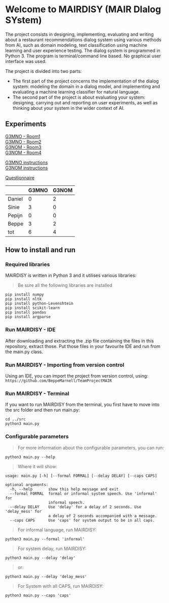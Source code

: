 # Welcome to MAIRDISY (MAIR DIalog SYstem)
The project consists in designing, implementing, evaluating and writing about a restaurant recommendations dialog system using various methods from AI, such as domain modeling, text classification using machine learning and user experience testing. The dialog system is programmed in Python 3. The program is terminal/command line based. No graphical user interface was used. 

The project is divided into two parts: 

- The first part of the project concerns the implementation of the dialog system: modeling the domain in a dialog model, and implementing and evaluating a machine learning classifier for natural language. 
- The second part of the project is about evaluating your system: designing, carrying out and reporting on user experiments, as well as thinking about your system in the wider context of AI.

## Experiments
[G3MNO - Room1](https://repl.it/join/gcbxsezr-beppemarnell)<br />
[G3MNO - Room2](https://repl.it/join/cmuzflxb-beppemarnell)<br />
[G3NOM - Room3](https://repl.it/join/byhmlzuo-beppemarnell)<br />
[G3NOM - Room4](https://repl.it/join/wfowtzea-beppemarnell)<br />

[G3MNO instructions](G3MNO.pdf) <br />
[G3NOM instructions](G3NOM.pdf) <br />

[Questionnaire](https://forms.gle/dGJscYppe7djqxJc6)<br />

|        | G3MNO | G3NOM |
|--------|-------|-------|
| Daniel | 0     | 2     |
| Sinie  | 3     | 0     |
| Pepijn | 0     | 0     |
| Beppe  | 3     | 2     |
| tot    | 6     | 4     |

## How to install and run
### Required libraries
MAIRDISY is written in Python 3 and it utilises various libraries:
> Be sure all the following libraries are installed

```shell
pip install numpy
pip install nltk
pip install python-Levenshtein
pip install scikit-learn
pip install pandas
pip install argparse
```
### Run MAIRDISY - IDE
After downloading and extracting the .zip file containing the files in this repository, 
extract those. Put those files in your favourite IDE and run from the main.py class.

### Run MAIRDISY - Importing from version control
Using an IDE, you can import the project from version control, using: `https://github.com/BeppeMarnell/TeamProjectMAIR`

### Run MAIRDISY - Terminal
If you want to run MAIRDISY from the terminal, you first have to move into the src folder and then run main.py:
```shell
cd ../src
python3 main.py
```

### Configurable parameters
> For more information about the configurable parameters, you can run:
```shell
python3 main.py --help
```
> Where it will show:
```
usage: main.py [-h] [--formal FORMAL] [--delay DELAY] [--caps CAPS]

optional arguments:
  -h, --help       show this help message and exit
  --formal FORMAL  formal or informal system speech. Use 'informal' for
                   informal speech.
  --delay DELAY    Use 'delay' for a delay of 2 seconds. Use 'delay_mess' for
                   a delay of 2 seconds accompanied with a message.
  --caps CAPS      Use 'caps' for system output to be in all caps.
```

> For informal language, run MAIRDISY: 
```shell
python3 main.py --formal 'informal'
```

> For system delay, run MAIRDISY:
```shell
python3 main.py --delay 'delay'
```

> or:
```shell
python3 main.py --delay 'delay_mess'
```

> For System with all CAPS, run MAIRDISY:
```shell
python3 main.py --caps 'caps'
```

<!-- # Transition diagram:
![Image of Yaktocat](diagram.jpg) -->
